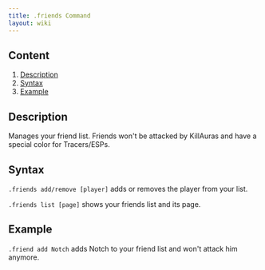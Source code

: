 ```yaml
---
title: .friends Command
layout: wiki
---
```

## Content
  1. [Description](#description)
  2. [Syntax](#syntax)
  3. [Example](#example)

## Description
Manages your friend list. Friends won't be attacked by KillAuras and have a special color for Tracers/ESPs.

## Syntax
`.friends add/remove [player]` adds or removes the player from your list.

`.friends list [page]` shows your friends list and its page.

## Example
`.friend add Notch` adds Notch to your friend list and won't attack him anymore.

